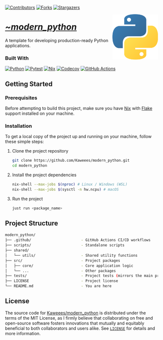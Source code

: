 <!-- PROJECT SHIELDS -->
<!--
*** I'm using markdown "reference style" links for readability.
*** Reference links are enclosed in brackets [ ] instead of parentheses ( ).
*** See the bottom of this document for the declaration of the reference variables
*** for contributors-url, forks-url, etc. This is an optional, concise syntax you may use.
*** https://www.markdownguide.org/basic-syntax/#reference-style-links
-->
<div align="left">

[![Contributors][contributors-shield]][contributors-url]
[![Forks][forks-shield]][forks-url]
[![Stargazers][stars-shield]][stars-url]

</div>

<a href="https://github.com/Kaweees/modern_python">
  <img alt="Python Logo" src="assets/img/python.png" align="right" width="150">
</a>

<div align="left">
  <h1><em><a href="https://miguelvf.dev/blog/dotfiles/compendium">~modern_python</a></em></h1>
</div>

<!-- ABOUT THE PROJECT -->

A template for developing production-ready Python applications.

### Built With

[![Python][Python-shield]][Python-url]
[![Pytest][Pytest-shield]][Pytest-url]
[![Nix][Nix-shield]][Nix-url]
[![Codecov][Codecov-shield]][Codecov-url]
[![GitHub Actions][github-actions-shield]][github-actions-url]

<!-- GETTING STARTED -->

## Getting Started

### Prerequisites

Before attempting to build this project, make sure you have [Nix](https://nixos.org/download.html) with [Flake](https://nixos.wiki/wiki/Flakes) support installed on your machine.

### Installation

To get a local copy of the project up and running on your machine, follow these simple steps:

1. Clone the project repository

   ```sh
   git clone https://github.com/Kaweees/modern_python.git
   cd modern_python
   ```

2. Install the project dependencies

   ```sh
   nix-shell --max-jobs $(nproc) # Linux / Windows (WSL)
   nix-shell --max-jobs $(sysctl -n hw.ncpu) # macOS
   ```

3. Run the project

   ```sh
   just run <package_name>
   ```

<!-- PROJECT FILE STRUCTURE -->

## Project Structure

```sh
modern_python/
├── .github/                       - GitHub Actions CI/CD workflows
├── scripts/                       - Standalone scripts
├── shared/
│   └── utils/                     - Shared utility functions
├── src/                           - Project packages
│   ├── core/                      - Core application logic
│   └── ...                        - Other packages
├── tests/                         - Project tests (mirrors the main project structure)
├── LICENSE                        - Project license
└── README.md                      - You are here
```

## License

The source code for [Kaweees/modern_python](https://github.com/Kaweees/modern_python) is distributed under the terms of the MIT License, as I firmly believe that collaborating on free and open-source software fosters innovations that mutually and equitably beneficial to both collaborators and users alike. See [`LICENSE`](./LICENSE) for details and more information.

<!-- MARKDOWN LINKS & IMAGES -->
<!-- https://www.markdownguide.org/basic-syntax/#reference-style-links -->

[contributors-shield]: https://img.shields.io/github/contributors/Kaweees/modern_python.svg?style=for-the-badge
[contributors-url]: https://github.com/Kaweees/modern_python/graphs/contributors
[forks-shield]: https://img.shields.io/github/forks/Kaweees/modern_python.svg?style=for-the-badge
[forks-url]: https://github.com/Kaweees/modern_python/network/members
[stars-shield]: https://img.shields.io/github/stars/Kaweees/modern_python.svg?style=for-the-badge
[stars-url]: https://github.com/Kaweees/modern_python/stargazers

<!-- MARKDOWN SHIELD BAGDES & LINKS -->
<!-- https://github.com/Ileriayo/markdown-badges -->

[Python-shield]: https://img.shields.io/badge/Python-%23008080.svg?style=for-the-badge&logo=python&logoColor=FFDD54&labelColor=222222&color=306998
[Python-url]: https://www.python.org/
[Pytest-shield]: https://img.shields.io/badge/pytest-%23008080.svg?style=for-the-badge&logo=pytest&logoColor=2F9FE3&labelColor=222222&color=2F9FE3
[Pytest-url]: https://docs.pytest.org
[Nix-shield]: https://img.shields.io/badge/NIX-%23008080.svg?style=for-the-badge&logo=NixOS&logoColor=5277C3&labelColor=222222&color=5277C3
[Nix-url]: https://nixos.org/
[Codecov-shield]: https://img.shields.io/badge/codecov-%23008080.svg?style=for-the-badge&logo=codecov&logoColor=FF0077&labelColor=222222&color=FF0077
[Codecov-url]: https://codecov.io/
[github-actions-shield]: https://img.shields.io/badge/github%20actions-%232671E5.svg?style=for-the-badge&logo=githubactions&logoColor=2671E5&labelColor=222222&color=2671E5
[github-actions-url]: https://github.com/features/actions
